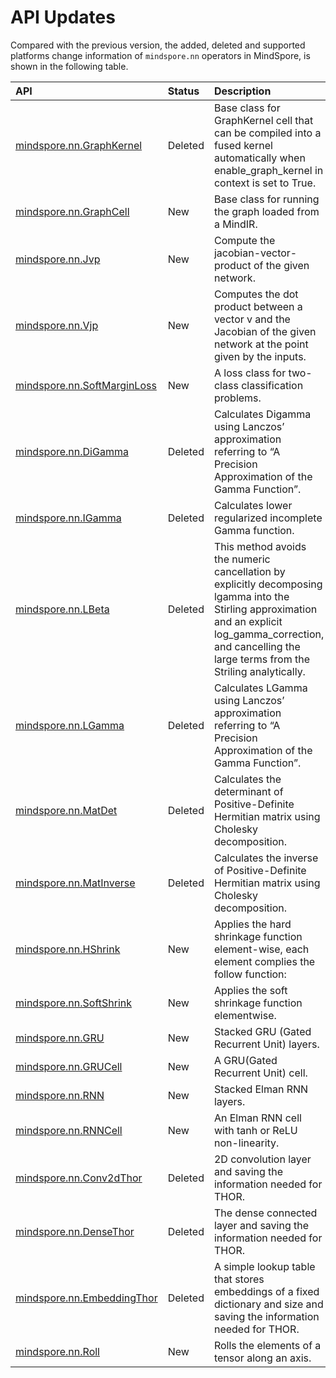 # API Updates

Compared with the previous version, the added, deleted and supported platforms change information of `mindspore.nn` operators in MindSpore, is shown in the following table.

|API|Status|Description|Support Platform|Class
|:----|:----|:----|:----|:----
[mindspore.nn.GraphKernel](https://www.mindspore.cn/docs/api/zh-CN/r1.5/api_python/nn/mindspore.nn.GraphKernel.html#mindspore.nn.GraphKernel)|Deleted|Base class for GraphKernel cell that can be compiled into a fused kernel automatically when enable_graph_kernel in context is set to True.|Ascend/GPU/CPU|Cell
[mindspore.nn.GraphCell](https://www.mindspore.cn/docs/api/zh-CN/r1.5/api_python/nn/mindspore.nn.GraphCell.html#mindspore.nn.GraphCell)|New|Base class for running the graph loaded from a MindIR.|r1.5: Ascend/GPU/CPU|Cell
[mindspore.nn.Jvp](https://www.mindspore.cn/docs/api/zh-CN/r1.5/api_python/nn/mindspore.nn.Jvp.html#mindspore.nn.Jvp)|New|Compute the jacobian-vector-product of the given network.|r1.5: To Be Developed|Gradient
[mindspore.nn.Vjp](https://www.mindspore.cn/docs/api/zh-CN/r1.5/api_python/nn/mindspore.nn.Vjp.html#mindspore.nn.Vjp)|New|Computes the dot product between a vector  v  and the Jacobian of the given network at the point given by the inputs.|r1.5: To Be Developed|Gradient
[mindspore.nn.SoftMarginLoss](https://www.mindspore.cn/docs/api/zh-CN/r1.5/api_python/nn/mindspore.nn.SoftMarginLoss.html#mindspore.nn.SoftMarginLoss)|New|A loss class for two-class classification problems.|r1.5: Ascend|Loss Functions
[mindspore.nn.DiGamma](https://www.mindspore.cn/docs/api/zh-CN/r1.3/api_python/nn/mindspore.nn.DiGamma.html#mindspore.nn.DiGamma)|Deleted|Calculates Digamma using Lanczos’ approximation referring to “A Precision Approximation of the Gamma Function”.|Ascend/GPU|Math Functions
[mindspore.nn.IGamma](https://www.mindspore.cn/docs/api/zh-CN/r1.3/api_python/nn/mindspore.nn.IGamma.html#mindspore.nn.IGamma)|Deleted|Calculates lower regularized incomplete Gamma function.|Ascend/GPU|Math Functions
[mindspore.nn.LBeta](https://www.mindspore.cn/docs/api/zh-CN/r1.3/api_python/nn/mindspore.nn.LBeta.html#mindspore.nn.LBeta)|Deleted|This method avoids the numeric cancellation by explicitly decomposing lgamma into the Stirling approximation and an explicit log_gamma_correction, and cancelling the large terms from the Striling analytically.|Ascend/GPU|Math Functions
[mindspore.nn.LGamma](https://www.mindspore.cn/docs/api/zh-CN/r1.3/api_python/nn/mindspore.nn.LGamma.html#mindspore.nn.LGamma)|Deleted|Calculates LGamma using Lanczos’ approximation referring to “A Precision Approximation of the Gamma Function”.|Ascend/GPU|Math Functions
[mindspore.nn.MatDet](https://www.mindspore.cn/docs/api/zh-CN/r1.3/api_python/nn/mindspore.nn.MatDet.html#mindspore.nn.MatDet)|Deleted|Calculates the determinant of Positive-Definite Hermitian matrix using Cholesky decomposition.|GPU|Math Functions
[mindspore.nn.MatInverse](https://www.mindspore.cn/docs/api/zh-CN/r1.3/api_python/nn/mindspore.nn.MatInverse.html#mindspore.nn.MatInverse)|Deleted|Calculates the inverse of Positive-Definite Hermitian matrix using Cholesky decomposition.|GPU|Math Functions
[mindspore.nn.HShrink](https://www.mindspore.cn/docs/api/zh-CN/r1.5/api_python/nn/mindspore.nn.HShrink.html#mindspore.nn.HShrink)|New|Applies the hard shrinkage function element-wise, each element complies the follow function:|r1.5: Ascend|Non-linear Activations
[mindspore.nn.SoftShrink](https://www.mindspore.cn/docs/api/zh-CN/r1.5/api_python/nn/mindspore.nn.SoftShrink.html#mindspore.nn.SoftShrink)|New|Applies the soft shrinkage function elementwise.|r1.5: Ascend|Non-linear Activations
[mindspore.nn.GRU](https://www.mindspore.cn/docs/api/zh-CN/r1.5/api_python/nn/mindspore.nn.GRU.html#mindspore.nn.GRU)|New|Stacked GRU (Gated Recurrent Unit) layers.|r1.5: Ascend/GPU|Recurrent Layers
[mindspore.nn.GRUCell](https://www.mindspore.cn/docs/api/zh-CN/r1.5/api_python/nn/mindspore.nn.GRUCell.html#mindspore.nn.GRUCell)|New|A GRU(Gated Recurrent Unit) cell.|r1.5: Ascend/GPU|Recurrent Layers
[mindspore.nn.RNN](https://www.mindspore.cn/docs/api/zh-CN/r1.5/api_python/nn/mindspore.nn.RNN.html#mindspore.nn.RNN)|New|Stacked Elman RNN layers.|r1.5: Ascend/GPU|Recurrent Layers
[mindspore.nn.RNNCell](https://www.mindspore.cn/docs/api/zh-CN/r1.5/api_python/nn/mindspore.nn.RNNCell.html#mindspore.nn.RNNCell)|New|An Elman RNN cell with tanh or ReLU non-linearity.|r1.5: Ascend/GPU|Recurrent Layers
[mindspore.nn.Conv2dThor](https://www.mindspore.cn/docs/api/zh-CN/r1.3/api_python/nn/mindspore.nn.Conv2dThor.html#mindspore.nn.Conv2dThor)|Deleted|2D convolution layer and saving the information needed for THOR.|Ascend/GPU|Thor Layers
[mindspore.nn.DenseThor](https://www.mindspore.cn/docs/api/zh-CN/r1.3/api_python/nn/mindspore.nn.DenseThor.html#mindspore.nn.DenseThor)|Deleted|The dense connected layer and saving the information needed for THOR.|Ascend/GPU|Thor Layers
[mindspore.nn.EmbeddingThor](https://www.mindspore.cn/docs/api/zh-CN/r1.3/api_python/nn/mindspore.nn.EmbeddingThor.html#mindspore.nn.EmbeddingThor)|Deleted|A simple lookup table that stores embeddings of a fixed dictionary and size and saving the information needed for THOR.|Ascend/GPU|Thor Layers
[mindspore.nn.Roll](https://www.mindspore.cn/docs/api/zh-CN/r1.5/api_python/nn/mindspore.nn.Roll.html#mindspore.nn.Roll)|New|Rolls the elements of a tensor along an axis.|r1.5: Ascend|Utilities

